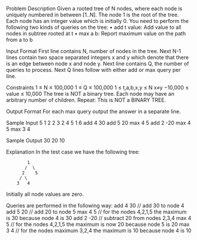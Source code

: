 Problem Description 
Given a rooted tree of N nodes, where each node is uniquely numbered in between [1..N]. The node 1 is the root of the tree. Each node has an integer value which is initially 0. 
You need to perform the following two kinds of queries on the tree: 
• add t value: Add value to all nodes in subtree rooted at t 
• max a b: Report maximum value on the path from a to b 

Input Format 
First line contains N, number of nodes in the tree. 
Next N-1 lines contain two space separated integers x and y which denote that there is an edge between node x and node y.
Next line contains Q, the number of queries to process.
Next Q lines follow with either add or max query per line. 

Constraints 
1 ≤ N ≤ 100,000 1 ≤ Q ≤ 100,000 1 ≤ t,a,b,x,y ≤ N x≠y 
−10,000 ≤ value ≤ 10,000
The tree is NOT a binary tree. Each node may have an arbitrary number of children. Repeat: This is NOT a BINARY TREE. 

Output Format 
For each max query output the answer in a separate line. 

Sample Input 
5
1 2
2 3
2 4
5 1
6
add 4 30 
add 5 20 
max 4 5
add 2 -20
max 4 5
max 3 4

Sample Output 
30 20 10 

Explanation 
In the test case we have the following tree: 
 
            1
           /  \
          2    5
         / \
        3   4
        
Initially all node values are zero.

Queries are performed in the following way: 
add 4 30 // add 30 to node 4
add 5 20 // add 20 to node 5
max 4 5 // for the nodes 4,2,1,5 the maximum is 30 because node 4 is 30
add 2 -20 // subtract 20 from nodes 2,3,4
max 4 5 // for the nodes 4,2,1,5 the maximum is now 20 because node 5 is 20 
max 3 4 // for the nodes maximum 3,2,4 the maximum is 10 because node 4 is 10 

